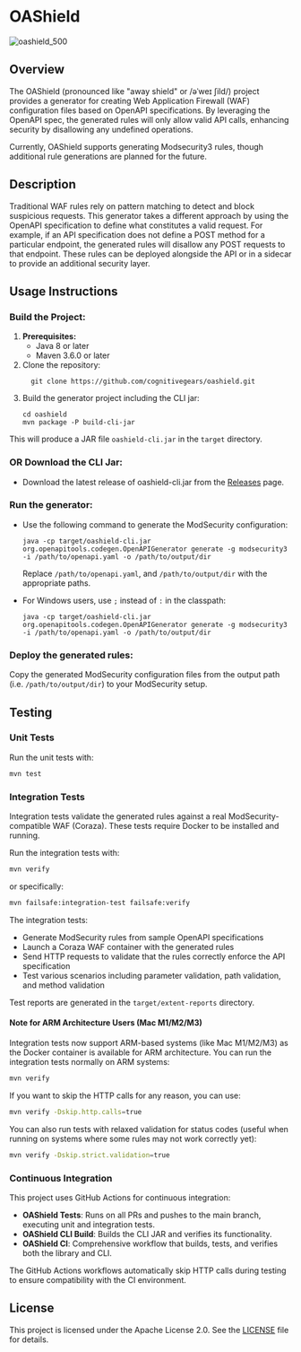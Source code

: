 # OAShield

![oashield_500](https://github.com/user-attachments/assets/b1051f27-ea0e-44a7-9ff1-d37144c956c3)

## Overview
The OAShield (pronounced like "away shield" or /əˈweɪ ʃild/) project provides a generator for creating Web Application Firewall (WAF) configuration files based on OpenAPI specifications. By leveraging the OpenAPI spec, the generated rules will only allow valid API calls, enhancing security by disallowing any undefined operations.

Currently, OAShield supports generating Modsecurity3 rules, though additional rule generations are planned for the future.

## Description
Traditional WAF rules rely on pattern matching to detect and block suspicious requests. This generator takes a different approach by using the OpenAPI specification to define what constitutes a valid request. For example, if an API specification does not define a POST method for a particular endpoint, the generated rules will disallow any POST requests to that endpoint. These rules can be deployed alongside the API or in a sidecar to provide an additional security layer.

## Usage Instructions


### Build the Project:
1. **Prerequisites:**
    - Java 8 or later
    - Maven 3.6.0 or later
2. Clone the repository:
    ```
      git clone https://github.com/cognitivegears/oashield.git
    ```
3. Build the generator project including the CLI jar:
     ```
     cd oashield
     mvn package -P build-cli-jar
     ```
This will produce a JAR file `oashield-cli.jar` in the `target` directory.

### OR Download the CLI Jar:

   - Download the latest release of oashield-cli.jar from the [Releases](https://github.com/cognitivegears/oashield/releases) page.


### Run the generator:
   - Use the following command to generate the ModSecurity configuration:
     ```
     java -cp target/oashield-cli.jar org.openapitools.codegen.OpenAPIGenerator generate -g modsecurity3 -i /path/to/openapi.yaml -o /path/to/output/dir
     ```
     Replace `/path/to/openapi.yaml`, and `/path/to/output/dir` with the appropriate paths.

   - For Windows users, use `;` instead of `:` in the classpath:
     ```
     java -cp target/oashield-cli.jar org.openapitools.codegen.OpenAPIGenerator generate -g modsecurity3 -i /path/to/openapi.yaml -o /path/to/output/dir
     ```

### Deploy the generated rules:

Copy the generated ModSecurity configuration files from the output path (i.e. `/path/to/output/dir`) to your ModSecurity setup.

## Testing

### Unit Tests

Run the unit tests with:

```bash
mvn test
```

### Integration Tests

Integration tests validate the generated rules against a real ModSecurity-compatible WAF (Coraza). These tests require Docker to be installed and running.

Run the integration tests with:

```bash
mvn verify
```

or specifically:

```bash
mvn failsafe:integration-test failsafe:verify
```

The integration tests:
- Generate ModSecurity rules from sample OpenAPI specifications
- Launch a Coraza WAF container with the generated rules
- Send HTTP requests to validate that the rules correctly enforce the API specification
- Test various scenarios including parameter validation, path validation, and method validation

Test reports are generated in the `target/extent-reports` directory.

#### Note for ARM Architecture Users (Mac M1/M2/M3)

Integration tests now support ARM-based systems (like Mac M1/M2/M3) as the Docker container is available for ARM architecture. You can run the integration tests normally on ARM systems:

```bash
mvn verify
```

If you want to skip the HTTP calls for any reason, you can use:

```bash
mvn verify -Dskip.http.calls=true
```

You can also run tests with relaxed validation for status codes (useful when running on systems where some rules may not work correctly yet):

```bash
mvn verify -Dskip.strict.validation=true
```

### Continuous Integration

This project uses GitHub Actions for continuous integration:

- **OAShield Tests**: Runs on all PRs and pushes to the main branch, executing unit and integration tests.
- **OAShield CLI Build**: Builds the CLI JAR and verifies its functionality.
- **OAShield CI**: Comprehensive workflow that builds, tests, and verifies both the library and CLI.

The GitHub Actions workflows automatically skip HTTP calls during testing to ensure compatibility with the CI environment.

## License
This project is licensed under the Apache License 2.0. See the [LICENSE](LICENSE.md) file for details.
